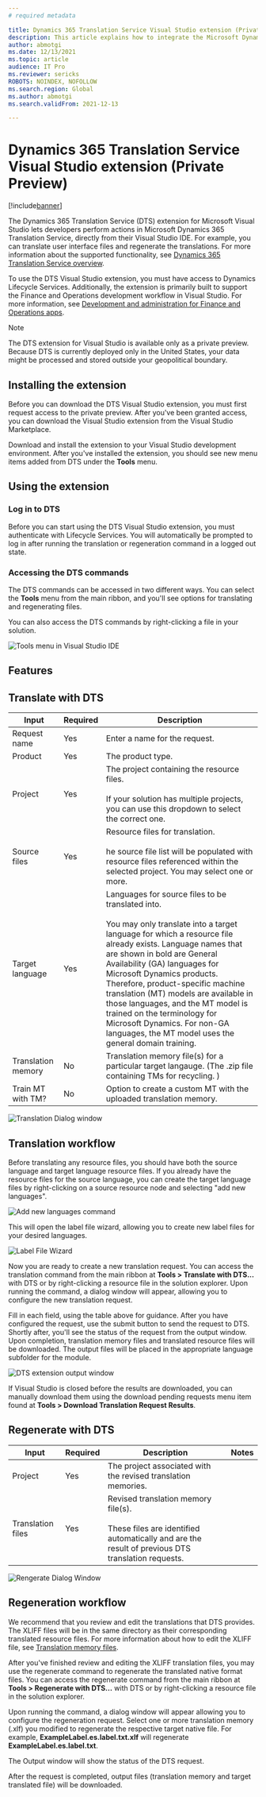 ```yaml
---
# required metadata

title: Dynamics 365 Translation Service Visual Studio extension (Private Preview)
description: This article explains how to integrate the Microsoft Dynamics 365 Translation Service Visual Studio IDE extension into your Visual Studio workflow.
author: abmotgi
ms.date: 12/13/2021
ms.topic: article
audience: IT Pro
ms.reviewer: sericks
ROBOTS: NOINDEX, NOFOLLOW
ms.search.region: Global
ms.author: abmotgi
ms.search.validFrom: 2021-12-13

---
```


# Dynamics 365 Translation Service Visual Studio extension (Private Preview)
[!include[banner](../includes/banner.md)]

The Dynamics 365 Translation Service (DTS) extension for Microsoft Visual Studio lets developers perform actions in Microsoft Dynamics 365 Translation Service, directly from their Visual Studio IDE. For example, you can translate user interface files and regenerate the translations. For more information about the supported functionality, see [Dynamics 365 Translation Service overview](translation-service-overview.md).

To use the DTS Visual Studio extension, you must have access to Dynamics Lifecycle Services. Additionally, the extension is primarily built to support the Finance and Operations development workflow in Visual Studio. For more information, see [Development and administration for Finance and Operations apps](/dynamics365/fin-ops-core/dev-itpro/).

> [!NOTE]
> The DTS extension for Visual Studio is available only as a private preview. Because DTS is currently deployed only in the United States, your data might be processed and stored outside your geopolitical boundary.

## Installing the extension
Before you can download the DTS Visual Studio extension, you must first request access to the private preview. After you've been granted access, you can download the Visual Studio extension from the Visual Studio Marketplace.

Download and install the extension to your Visual Studio development environment. After you've installed the extension, you should see new menu items added from DTS under the **Tools** menu.

## Using the extension
### Log in to DTS
Before you can start using the DTS Visual Studio extension, you must authenticate with Lifecycle Services. You will automatically be prompted to log in after running the translation or regeneration command in a logged out state.

### Accessing the DTS commands
The DTS commands can be accessed in two different ways. You can select the **Tools** menu from the main ribbon, and you'll see options for translating and regenerating files. 

You can also access the DTS commands by right-clicking a file in your solution.

![Tools menu in Visual Studio IDE](./media/dts-vs-tools-menu.png)


## Features
## Translate with DTS

| Input              | Required | Description | 
|--------------------|----------|-------------|
| Request name       |  Yes  |  Enter a name for the request.           |      
| Product            |  Yes  | The product type.             | 
| Project            |  Yes  |  The project containing the resource files.<br><br>If your solution has multiple projects, you can use this dropdown to select the correct one.|  | Source language    |  Yes  |    Language of the source file(s).   |       
| Source files       |  Yes  |    Resource files for translation.<br><br>he source file list will be populated with resource files referenced within the selected project. You may select one or more.       |       
| Target language    |  Yes  |     Languages for source files to be translated into.<br><br>You may only translate into a target language for which a resource file already exists. Language names that are shown in bold are General Availability (GA) languages for Microsoft Dynamics products. Therefore, product-specific machine translation (MT) models are available in those languages, and the MT model is trained on the terminology for Microsoft Dynamics. For non-GA languages, the MT model uses the general domain training.        | 
| Translation memory |  No   | Translation memory file(s) for a particular target langauge.  (The .zip file containing TMs for recycling. ) |    
| Train MT with TM?  |  No   |     Option to create a custom MT with the uploaded translation memory.        |      

![Translation Dialog window](./media/dts-vs-translate.png)

## Translation workflow

Before translating any resource files, you should have both the source language and target language resource files. If you already have the resource files for the source language, you can create the target language files by right-clicking on a source resource node and selecting "add new languages". 

![Add new languages command](./media/dts-vs-new-language.png)

This will open the label file wizard, allowing you to create new label files for your desired languages.

![Label File Wizard](./media/dts-vs-label-wizard.png)

Now you are ready to create a new translation request. You can access the translation command from the main ribbon at **Tools > Translate with DTS...** with DTS or by right-clicking a resource file in the solution explorer. Upon running the command, a dialog window will appear, allowing you to configure the new translation request.

Fill in each field, using the table above for guidance. After you have configured the request, use the submit button to send the request to DTS. Shortly after, you'll see the status of the request from the output window. Upon completion, translation memory files and translated resource files will be downloaded. The output files will be placed in the appropriate language subfolder for the module.

![DTS extension output window](./media/dts-vs-outputwindow.png)

If Visual Studio is closed before the results are downloaded, you can manually download them using the download pending requests menu item found at **Tools > Download Translation Request Results**. 


## Regenerate with DTS
| Input             | Required | Description | Notes |
|-------------------|----------|-------------|-------|
| Project           |  Yes  |  The project associated with the revised translation memories.           |      
| Translation files |  Yes  |     Revised translation memory file(s).<br><br>These files are identified automatically and are the result of previous DTS translation requests. |

![Rengerate Dialog Window](./media/dts-vs-regenerate.png)

## Regeneration workflow

We recommend that you review and edit the translations that DTS provides. The XLIFF files will be in the same directory as their corresponding translated resource files.  For more information about how to edit the XLIFF file, see [Translation memory files](use-translation-service-tm.md).

After you've finished review and editing the XLIFF translation files, you may use the regenerate command to regenerate the translated native format files. You can access the regenerate command from the main ribbon at  **Tools > Regenerate with DTS...** with DTS or by right-clicking a resource file in the solution explorer. 

Upon running the command, a dialog window will appear allowing you to configure the regeneration request. Select one or more translation memory (.xlf) you modified to regenerate the respective target native file. For example, **ExampleLabel.es.label.txt.xlf** will regenerate **ExampleLabel.es.label.txt**.

The Output window will show the status of the DTS request.

After the request is completed, output files (translation memory and target translated file) will be downloaded.


